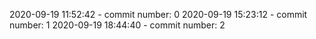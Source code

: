 2020-09-19 11:52:42 - commit number: 0
2020-09-19 15:23:12 - commit number: 1
2020-09-19 18:44:40 - commit number: 2

